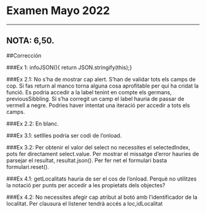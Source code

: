 # Examen Mayo 2022
-----
NOTA: 6,50.
-----
##Corrección

###Ex 1: 
infoJSON(){ return JSON.stringify(this);}

###Ex 2.1: 
No s’ha de mostrar cap alert.
S’han de validar tots els camps de cop.
Si fas return al manco torna alguna cosa aprofitable per qui ha cridat la funció.
Es podria accedir a la label tenint en compte els germans, previousSibbling.
Si s’ha corregit un camp el label hauria de passar de vermell a negre.
Podries haver intentat una iteració per accedir a tots els camps.

###Ex 2.2: 
En blanc.

###Ex 3.1: 
setIlles podria ser codi de l’onload.

###Ex 3.2: 
Per obtenir el valor del select no necessites el selectedIndex, pots fer directament select.value.
Per mostrar el missatge d’error hauries de parsejar el resultat, resultat.json().
Per fer net el formulari basta formulari.reset().

###Ex 4.1: 
getLocalitats hauria de ser el cos de l’onload.
Perquè no utilitzes la notació per punts per accedir a les propietats dels objectes?

###Ex 4.2: 
No necessites afegir cap atribut al botó amb l’identificador de la localitat. Per clausura el listener tendrà accés a loc,idLocalitat
